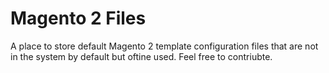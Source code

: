 # Magento 2 Files
A place to store default Magento 2 template configuration files that are not in the system by default but oftine used. Feel free to contriubte.